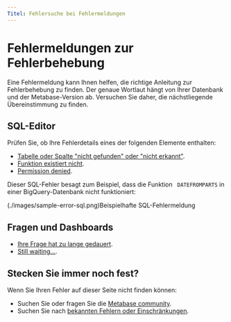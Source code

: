 ```yaml
---
Titel: Fehlersuche bei Fehlermeldungen
---
```



# Fehlermeldungen zur Fehlerbehebung


Eine Fehlermeldung kann Ihnen helfen, die richtige Anleitung zur Fehlerbehebung zu finden. Der genaue Wortlaut hängt von Ihrer Datenbank und der Metabase-Version ab. Versuchen Sie daher, die nächstliegende Übereinstimmung zu finden.


## SQL-Editor


Prüfen Sie, ob Ihre Fehlerdetails eines der folgenden Elemente enthalten:


- [Tabelle oder Spalte "nicht gefunden" oder "nicht erkannt"](https://www.metabase.com/learn/sql/debugging-sql/sql-syntax#column-or-table-name-is-not-found-or-not-recognized).
- [Funktion existiert nicht](https://www.metabase.com/learn/sql/debugging-sql/sql-syntax#sql-function-does-not-exist).
- [Permission denied](./data-permissions.md#getting-a-permission-denied-error-message).


Dieser SQL-Fehler besagt zum Beispiel, dass die Funktion ` DATEFROMPARTS` in einer BigQuery-Datenbank nicht funktioniert:


(./images/sample-error-sql.png)Beispielhafte SQL-Fehlermeldung


## Fragen und Dashboards


- [Ihre Frage hat zu lange gedauert](./timeout.md).
- [Still waiting...](./my-dashboard-is-slow.md).


## Stecken Sie immer noch fest?


Wenn Sie Ihren Fehler auf dieser Seite nicht finden können:


- Suchen Sie oder fragen Sie die [Metabase community](https://discourse.metabase.com/).
- Suchen Sie nach [bekannten Fehlern oder Einschränkungen](./known-issues.md).

